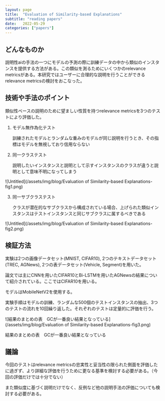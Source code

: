 ```yaml
---
layout: page
title:  "Evaluation of Similarity-based Explanations"
subtitle: "reading papers"
date:   2022-05-29
categories: ["papers"]
---
```


## どんなものか

説明性aiの手法の一つにモデルの予測の際に訓練データの中から類似のインスタンスを提供する方法がある。この類似を測るためにいくつかのrelevance metricsがある。本研究ではユーザーに合理的な説明を行うことができるrelevance metricsの検討をおこなった。

## 技術や手法のポイント

類似性ベースの説明のために望ましい性質を持つrelevance metricsを3つのテストにより評価した。

1. モデル無作為化テスト
    
    訓練されたモデルとランダムな重みのモデルが同じ説明を行うとき、その指標はモデルを無視しており信用ならない
    
2. 同一クラステスト
    
    説明したいインスタンスと説明として示すインスタンスのクラスが違うと説明として意味不明になってしまう
    

![Untitled](/assets/img/blog/Evaluation of Similarity-based Explanations-fig1.png)

3. 同一サブクラステスト
    
    クラスが潜在的なサブクラスから構成されている場合、上げられた類似インスタンスはテストインスタンスと同じサブクラスに属するべきである
    

![Untitled](/assets/img/blog/Evaluation of Similarity-based Explanations-fig2.png)

## 検証方法

実験は2つの画像データセット(MNIST, CIFAR10), 2つのテキストデータセット(TREC, AGNews), 2つの表データセット(Vehicle, Segment)を用いた。

論文では主にCNNを用いたCIFAR10とBi-LSTMを用いたAGNewsの結果について紹介されている。ここではCIFAR10を用いる。

モデルはMobileNetV2を使用する。

実験手順はモデルの訓練、ランダムな500個のテストインスタンスの抽出、3つのテストの流れを10回繰り返した。それぞれのテストは定量的に評価を行う。

![結果のまとめの表　GCが一番良い結果となっている](/assets/img/blog/Evaluation of Similarity-based Explanations-fig3.png)

結果のまとめの表　GCが一番良い結果となっている

## 議論

今回のテストはrelevance metricsの忠実性と妥当性の限られた側面を評価したに過ぎず、より詳細な評価を行うために更なる基準を検討する必要がある。（今回の評価だけでは十分でない）

また類似度に基づく説明だけでなく、反例など他の説明手法の評価についても検討する必要がある。
